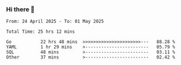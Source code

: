 ### Hi there 👋

<!--
**zhumeme/zhumeme** is a ✨ _special_ ✨ repository because its `README.md` (this file) appears on your GitHub profile.

Here are some ideas to get you started:

- 🔭 I’m currently working on ...
- 🌱 I’m currently learning ...
- 👯 I’m looking to collaborate on ...
- 🤔 I’m looking for help with ...
- 💬 Ask me about ...
- 📫 How to reach me: ...
- 😄 Pronouns: ...
- ⚡ Fun fact: ...
-->

<!--START_SECTION:waka-->

```all_time
From: 24 April 2025 - To: 01 May 2025

Total Time: 25 hrs 12 mins

Go           22 hrs 48 mins  >>>>>>>>>>>>>>>>>>>>>>---   88.28 %
YAML         1 hr 29 mins    >------------------------   05.79 %
SQL          48 mins         >------------------------   03.11 %
Other        37 mins         >------------------------   02.42 %
```

<!--END_SECTION:waka-->
